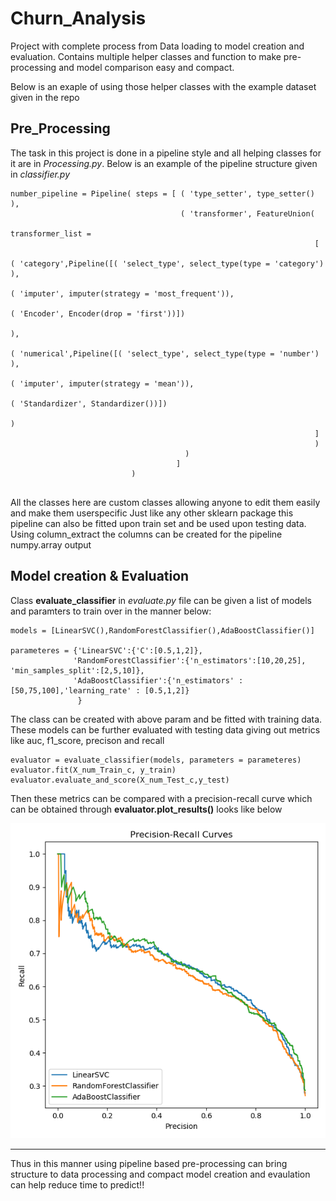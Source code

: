 # Churn_Analysis
Project with complete process from Data loading to model creation and evaluation. Contains multiple helper classes and function to make pre-processing and model comparison easy and compact.

Below is an exaple of using those helper classes with the example dataset given in the repo

## Pre_Processing
The task in this project is done in a pipeline style and all helping classes for it are in *Processing.py*. Below is an example of the pipeline structure given in *classifier.py*

```
number_pipeline = Pipeline( steps = [ ( 'type_setter', type_setter() ),
                                      ( 'transformer', FeatureUnion(
                                                                    transformer_list = 
                                                                    [
                                                                        ( 'category',Pipeline([( 'select_type', select_type(type = 'category') ),
                                                                                              ( 'imputer', imputer(strategy = 'most_frequent')),
                                                                                              ( 'Encoder', Encoder(drop = 'first'))])
                                                                         ),
                                                                         ( 'numerical',Pipeline([( 'select_type', select_type(type = 'number') ),
                                                                                              ( 'imputer', imputer(strategy = 'mean')),
                                                                                              ( 'Standardizer', Standardizer())])
                                                                          )
                                                                    ]
                                                                    )
                                       )
                                     ] 
                           )
                           
```
All the classes here are custom classes allowing anyone to edit them easily and make them userspecific
Just like any other sklearn package this pipeline can also be fitted upon train set and be used upon testing data. 
Using column_extract the columns can be created for the pipeline numpy.array output

## Model creation & Evaluation
Class **evaluate_classifier** in *evaluate.py* file can be given a list of models and paramters to train over in the manner below:

```
models = [LinearSVC(),RandomForestClassifier(),AdaBoostClassifier()]

parameteres = {'LinearSVC':{'C':[0.5,1,2]},
              'RandomForestClassifier':{'n_estimators':[10,20,25], 'min_samples_split':[2,5,10]},
              'AdaBoostClassifier':{'n_estimators' : [50,75,100],'learning_rate' : [0.5,1,2]}
               }
 ```

The class can be created with above param and be fitted with training data. These models can be further evaluated with testing data giving out metrics like auc, f1_score, precison and recall
```
evaluator = evaluate_classifier(models, parameters = parameteres)
evaluator.fit(X_num_Train_c, y_train)
evaluator.evaluate_and_score(X_num_Test_c,y_test)
```
Then these metrics can be compared with a precision-recall curve which can be obtained through **evaluator.plot_results()** looks like below

![Precision-Recall Curve!](/churn/P_R_curve.png "Precision-Recall Curve")

---

Thus in this manner using pipeline based pre-processing can bring structure to data processing and compact model creation and evaulation can help reduce time to predict!!





